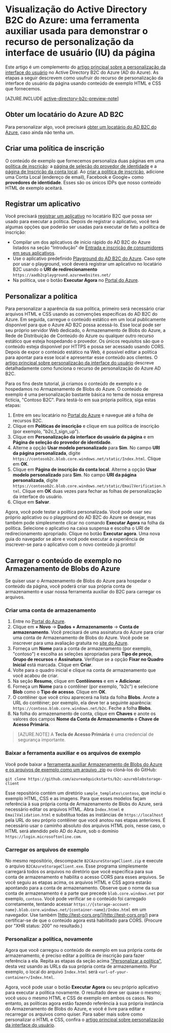 <properties
	pageTitle="Visualização do Active Directory B2C do Azure: ferramenta auxiliar de personalização de interface do usuário da página | Microsoft Azure"
	description="Uma ferramenta auxiliar usada para demonstrar o recurso de personalização da interface do usuário da página no Active Directory B2C do Azure"
	services="active-directory-b2c"
	documentationCenter=""
	authors="swkrish"
	manager="msmbaldwin"
	editor="bryanla"/>

<tags
	ms.service="active-directory-b2c"
	ms.workload="identity"
	ms.tgt_pltfrm="na"
	ms.devlang="na"
	ms.topic="article"
	ms.date="12/22/2015"
	ms.author="swkrish"/>

# Visualização do Active Directory B2C do Azure: uma ferramenta auxiliar usada para demonstrar o recurso de personalização da interface de usuário (IU) da página

Este artigo é um complemento do [artigo principal sobre a personalização da interface do usuário](active-directory-b2c-reference-ui-customization.md) no Active Directory B2C do Azure (AD do Azure). As etapas a seguir descrevem como usufruir do recurso de personalização da interface do usuário da página usando conteúdo de exemplo HTML e CSS que fornecemos.

[AZURE.INCLUDE [active-directory-b2c-preview-note](../../includes/active-directory-b2c-preview-note.md)]

## Obter um locatário do Azure AD B2C

Para personalizar algo, você precisará [obter um locatário do AD B2C do Azure](active-directory-b2c-get-started.md), caso ainda não tenha um.

## Criar uma política de inscrição

O conteúdo de exemplo que fornecemos personaliza duas páginas em uma [política de inscrição](active-directory-b2c-reference-policies.md#how-to-create-a-sign-up-policy): a [página de seleção do provedor de identidade](active-directory-b2c-reference-ui-customization.md#identity-provider-selection-page) e a [página de Inscrição da conta local](active-directory-b2c-reference-ui-customization.md#local-account-sign-up-page). Ao [criar a política de inscrição](active-directory-b2c-reference-policies.md#how-to-create-a-sign-up-policy), adicione uma Conta Local (endereço de email), Facebook e Google+ como **provedores de identidade**. Esses são os únicos IDPs que nosso conteúdo HTML de exemplo aceitará.

## Registrar um aplicativo

Você precisará [registrar um aplicativo](active-directory-b2c-app-registration.md) no locatário B2C que possa ser usado para executar a política. Depois de registrar o aplicativo, você terá algumas opções que poderão ser usadas para executar de fato a política de inscrição:

- Compilar um dos aplicativos de início rápido do AD B2C do Azure listados na seção "Introdução" de [Entrada e inscrição de consumidores em seus aplicativos](active-directory-b2c-overview.md#getting-started).
- Use o aplicativo predefinido [Playground do AD B2C do Azure](https://aadb2cplayground.azurewebsites.net). Caso opte por usar o playground, você deverá registrar um aplicativo no locatário B2C usando o **URI de redirecionamento** `https://aadb2cplayground.azurewebsites.net/`
- Na política, use o botão **Executar Agora** no [Portal do Azure](https://portal.azure.com/).

## Personalizar a política

Para personalizar a aparência da sua política, primeiro será necessário criar arquivos HTML e CSS usando as convenções específicas do AD B2C do Azure. Em seguida, carregue o conteúdo estático em um local publicamente disponível para que o Azure AD B2C possa acessá-lo. Esse local pode ser seu próprio servidor Web dedicado, o Armazenamento de Blobs do Azure, a Rede de Distribuição de Conteúdo do Azure ou qualquer outro recurso estático que esteja hospedando o provedor. Os únicos requisitos são que o conteúdo esteja disponível por HTTPS e possa ser acessado usando CORS. Depois de expor o conteúdo estático na Web, é possível editar a política para apontar para esse local e apresentar esse conteúdo aos clientes. O [artigo principal sobre personalização da interface do usuário](active-directory-b2c-reference-ui-customization.md) descreve detalhadamente como funciona o recurso de personalização do Azure AD B2C.

Para os fins deste tutorial, já criamos o conteúdo de exemplo e o hospedamos no Armazenamento de Blobs do Azure. O conteúdo de exemplo é uma personalização bastante básica no tema de nossa empresa fictícia, "Contoso B2C". Para testá-lo em sua própria política, siga estas etapas:

1. Entre em seu locatário no [Portal do Azure](https://portal.azure.com/) e navegue até a folha de recursos B2C.
2. Clique em **Políticas de inscrição** e clique em sua política de inscrição (por exemplo, "b2c\_1\_sign\_up").
3. Clique em **Personalização da interface do usuário da página** e em **Página de seleção do provedor de identidade**.
4. Alterne a opção **Usar modelo personalizado** para **Sim**. No campo **URI da página personalizada**, digite `https://contosob2c.blob.core.windows.net/static/Index.html`. Clique em **OK**.
5. Clique em **Página de inscrição da conta local**. Alterne a opção **Usar modelo personalizado** para **Sim**. No campo **URI da página personalizada**, digite `https://contosob2c.blob.core.windows.net/static/EmailVerification.html`. Clique em **OK** duas vezes para fechar as folhas de personalização da interface do usuário.
6. Clique em **Salvar**.

Agora, você pode testar a política personalizada. Você pode usar seu próprio aplicativo ou o playground do AD B2C do Azure se desejar, mas também pode simplesmente clicar no comando **Executar Agora** na folha da política. Selecione o aplicativo na caixa suspensa e escolha o URI de redirecionamento apropriado. Clique no botão **Executar agora**. Uma nova guia do navegador se abre e você pode executar a experiência de inscrever-se para o aplicativo com o novo conteúdo já pronto!

## Carregar o conteúdo de exemplo no Armazenamento de Blobs do Azure

Se quiser usar o Armazenamento de Blobs do Azure para hospedar o conteúdo da página, você poderá criar sua própria conta de armazenamento e usar nossa ferramenta auxiliar do B2C para carregar os arquivos.

### Criar uma conta de armazenamento

1. Entre no [Portal do Azure](https://portal.azure.com/).
2. Clique em **+ Novo** -> **Dados + Armazenamento** -> **Conta de armazenamento**. Você precisará de uma assinatura do Azure para criar uma conta de Armazenamento de Blobs do Azure. Você pode se inscrever para uma avaliação gratuita no [site do Azure](https://azure.microsoft.com/pricing/free-trial/).
3. Forneça um **Nome** para a conta de armazenamento (por exemplo, "contoso") e escolha as seleções apropriadas para **Tipo de preço**, **Grupo de recursos** e **Assinatura**. Verifique se a opção **Fixar no Quadro Inicial** está marcada. Clique em **Criar**.
4. Volte para o quadro inicial e clique na conta de armazenamento que você acabou de criar.
5. Na seção **Resumo**, clique em **Contêineres** e em **+ Adicionar**.
6. Forneça um **Nome** para o contêiner (por exemplo, "b2c") e selecione **Blob** como o **Tipo de acesso**. Clique em **OK**.
7. O contêiner que você criou aparecerá na lista da folha **Blobs**. Anote a URL do contêiner; por exemplo, ela deve ter a seguinte aparência: `https://contoso.blob.core.windows.net/b2c`. Feche a folha **Blobs**.
8. Na folha do armazenamento de conta, clique em **Chaves** e anote os valores dos campos **Nome da Conta de Armazenamento** e **Chave de Acesso Primária**.

> [AZURE.NOTE]
	A **Tecla de Acesso Primária** é uma credencial de segurança importante.

### Baixar a ferramenta auxiliar e os arquivos de exemplo

Você pode baixar a [ferramenta auxiliar Armazenamento de Blobs do Azure e os arquivos de exemplo como um arquivo .zip](https://github.com/azureadquickstarts/b2c-azureblobstorage-client/archive/master.zip) ou cloná-los do GitHub:

```
git clone https://github.com/azureadquickstarts/b2c-azureblobstorage-client
```

Esse repositório contém um diretório `sample_templates\contoso`, que inclui o exemplo HTML, CSS e as imagens. Para que esses modelos façam referência à sua própria conta de Armazenamento de Blobs do Azure, será necessário editar os arquivos HTML. Abra `Index.htnml` e `EmailValidation.html` e substitua todas as instâncias de `https://localhost` pela URL do seu próprio contêiner que você anotou nas etapas anteriores. É necessário usar o caminho absoluto dos arquivos HTML pois, nesse caso, o HTML será atendido pelo AD do Azure, sob o domínio `https://login.microsoftonline.com`.

### Carregar os arquivos de exemplo

No mesmo repositório, descompacte `B2CAzureStorageClient.zip` e execute o arquivo `B2CAzureStorageClient.exe`. Esse programa simplesmente carregará todos os arquivos no diretório que você especifica para sua conta de armazenamento e habilita o acesso CORS para esses arquivos. Se você seguiu as etapas acima, os arquivos HTML e CSS agora estarão apontando para a conta de armazenamento. Observe que o nome da sua conta de armazenamento é a parte que precede `blob.core.windows.net` por exemplo, `contoso`. Você pode verificar se o conteúdo foi carregado corretamente, tentando acessar `https://{storage-account-name}.blob.core.windows.net/{container-name}/Index.html` em um navegador. Use também [http://test-cors.org/](http://test-cors.org/) para certificar-se de que o conteúdo agora está habilitado para CORS. (Procure por "XHR status: 200" no resultado.)

### Personalizar a política, novamente

Agora que você carregou o conteúdo de exemplo em sua própria conta de armazenamento, é preciso editar a política de inscrição para fazer referência a ela. Repita as etapas da seção acima ["Personalizar a política"](#customize-your-policy), desta vez usando as URLs da sua própria conta de armazenamento. Por exemplo, o local do arquivo `Index.html` será `<url-of-your-container>/Index.html`.

Agora, você pode usar o botão **Executar Agora** ou seu próprio aplicativo para executar a política novamente. O resultado deve ser quase o mesmo; você usou o mesmo HTML e CSS de exemplo em ambos os casos. No entanto, as políticas agora estão fazendo referência à sua própria instância do Armazenamento de Blobs do Azure, e você é livre para editar e recarregar os arquivos como quiser. Para saber mais sobre como personalizar o HTML e CSS, confira o [artigo principal sobre personalização da interface do usuário](active-directory-b2c-reference-ui-customization.md).

<!---HONumber=AcomDC_0224_2016-->